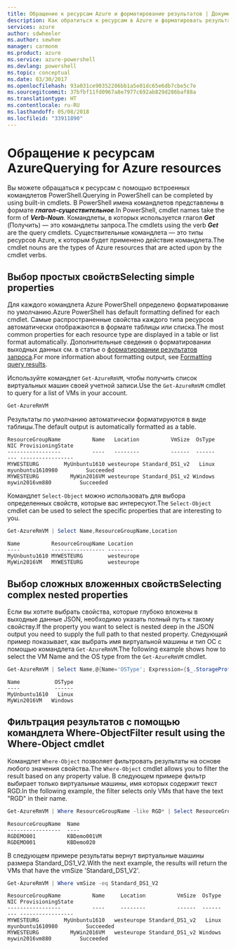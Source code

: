 ```yaml
---
title: Обращение к ресурсам Azure и форматирование результатов | Документация Майкрософт
description: Как обратиться к ресурсам в Azure и форматировать результаты запроса.
services: azure
author: sdwheeler
ms.author: sewhee
manager: carmonm
ms.product: azure
ms.service: azure-powershell
ms.devlang: powershell
ms.topic: conceptual
ms.date: 03/30/2017
ms.openlocfilehash: 93a031ce90352286bb1a5e01dc65e6db7cbe5c7e
ms.sourcegitcommit: 37bfbf11fd0967a8e7977c692ab829d286baf88a
ms.translationtype: HT
ms.contentlocale: ru-RU
ms.lasthandoff: 05/08/2018
ms.locfileid: "33911890"
---
```

# <a name="querying-for-azure-resources"></a><span data-ttu-id="9ef98-103">Обращение к ресурсам Azure</span><span class="sxs-lookup"><span data-stu-id="9ef98-103">Querying for Azure resources</span></span>

<span data-ttu-id="9ef98-104">Вы можете обращаться к ресурсам с помощью встроенных командлетов PowerShell.</span><span class="sxs-lookup"><span data-stu-id="9ef98-104">Querying in PowerShell can be completed by using built-in cmdlets.</span></span> <span data-ttu-id="9ef98-105">В PowerShell имена командлетов представлены в формате **_глагол-существительное_**.</span><span class="sxs-lookup"><span data-stu-id="9ef98-105">In PowerShell, cmdlet names take the form of **_Verb-Noun_**.</span></span> <span data-ttu-id="9ef98-106">Командлеты, в которых используется глагол **_Get_** (Получить) — это командлеты запроса.</span><span class="sxs-lookup"><span data-stu-id="9ef98-106">The cmdlets using the verb **_Get_** are the query cmdlets.</span></span> <span data-ttu-id="9ef98-107">Существительные командлета — это типы ресурсов Azure, к которым будет применено действие командлета.</span><span class="sxs-lookup"><span data-stu-id="9ef98-107">The cmdlet nouns are the types of Azure resources that are acted upon by the cmdlet verbs.</span></span>


## <a name="selecting-simple-properties"></a><span data-ttu-id="9ef98-108">Выбор простых свойств</span><span class="sxs-lookup"><span data-stu-id="9ef98-108">Selecting simple properties</span></span>

<span data-ttu-id="9ef98-109">Для каждого командлета Azure PowerShell определено форматирование по умолчанию.</span><span class="sxs-lookup"><span data-stu-id="9ef98-109">Azure PowerShell has default formatting defined for each cmdlet.</span></span> <span data-ttu-id="9ef98-110">Самые распространенные свойства каждого типа ресурсов автоматически отображаются в формате таблицы или списка.</span><span class="sxs-lookup"><span data-stu-id="9ef98-110">The most common properties for each resource type are displayed in a table or list format automatically.</span></span> <span data-ttu-id="9ef98-111">Дополнительные сведения о форматировании выходных данных см. в статье о [форматировании результатов запроса](formatting-output.md).</span><span class="sxs-lookup"><span data-stu-id="9ef98-111">For more information about formatting output, see [Formatting query results](formatting-output.md).</span></span>

<span data-ttu-id="9ef98-112">Используйте командлет `Get-AzureRmVM`, чтобы получить список виртуальных машин своей учетной записи.</span><span class="sxs-lookup"><span data-stu-id="9ef98-112">Use the `Get-AzureRmVM` cmdlet to query for a list of VMs in your account.</span></span>

```powershell
Get-AzureRmVM
```

<span data-ttu-id="9ef98-113">Результаты по умолчанию автоматически форматируются в виде таблицы.</span><span class="sxs-lookup"><span data-stu-id="9ef98-113">The default output is automatically formatted as a table.</span></span>

```
ResourceGroupName          Name   Location          VmSize  OsType              NIC ProvisioningState
-----------------          ----   --------          ------  ------              --- -----------------
MYWESTEURG        MyUnbuntu1610 westeurope Standard_DS1_v2   Linux myunbuntu1610980         Succeeded
MYWESTEURG          MyWin2016VM westeurope Standard_DS1_v2 Windows   mywin2016vm880         Succeeded
```

<span data-ttu-id="9ef98-114">Командлет `Select-Object` можно использовать для выбора определенных свойств, которые вас интересуют.</span><span class="sxs-lookup"><span data-stu-id="9ef98-114">The `Select-Object` cmdlet can be used to select the specific properties that are interesting to you.</span></span>

```powershell
Get-AzureRmVM | Select Name,ResourceGroupName,Location
```

```
Name          ResourceGroupName Location
----          ----------------- --------
MyUnbuntu1610 MYWESTEURG        westeurope
MyWin2016VM   MYWESTEURG        westeurope
```

## <a name="selecting-complex-nested-properties"></a><span data-ttu-id="9ef98-115">Выбор сложных вложенных свойств</span><span class="sxs-lookup"><span data-stu-id="9ef98-115">Selecting complex nested properties</span></span>

<span data-ttu-id="9ef98-116">Если вы хотите выбрать свойства, которые глубоко вложены в выходные данные JSON, необходимо указать полный путь к такому свойству.</span><span class="sxs-lookup"><span data-stu-id="9ef98-116">If the property you want to select is nested deep in the JSON output you need to supply the full path to that nested property.</span></span> <span data-ttu-id="9ef98-117">Следующий пример показывает, как выбрать имя виртуальной машины и тип ОС с помощью командлета `Get-AzureRmVM`.</span><span class="sxs-lookup"><span data-stu-id="9ef98-117">The following example shows how to select the VM Name and the OS type from the `Get-AzureRmVM` cmdlet.</span></span>

```powershell
Get-AzureRmVM | Select Name,@{Name='OSType'; Expression={$_.StorageProfile.OSDisk.OSType}}
```

```
Name           OSType
----           ------
MyUnbuntu1610   Linux
MyWin2016VM   Windows
```

## <a name="filter-result-using-the-where-object-cmdlet"></a><span data-ttu-id="9ef98-118">Фильтрация результатов с помощью командлета Where-Object</span><span class="sxs-lookup"><span data-stu-id="9ef98-118">Filter result using the Where-Object cmdlet</span></span>

<span data-ttu-id="9ef98-119">Командлет `Where-Object` позволяет фильтровать результаты на основе любого значения свойства.</span><span class="sxs-lookup"><span data-stu-id="9ef98-119">The `Where-Object` cmdlet allows you to filter the result based on any property value.</span></span> <span data-ttu-id="9ef98-120">В следующем примере фильтр выбирает только виртуальные машины, имя которых содержит текст RGD.</span><span class="sxs-lookup"><span data-stu-id="9ef98-120">In the following example, the filter selects only VMs that have the text "RGD" in their name.</span></span>

```powershell
Get-AzureRmVM | Where ResourceGroupName -like RGD* | Select ResourceGroupName,Name
```

```
ResourceGroupName  Name
-----------------  ----
RGDEMO001          KBDemo001VM
RGDEMO001          KBDemo020
```

<span data-ttu-id="9ef98-121">В следующем примере результаты вернут виртуальные машины размера Standard_DS1_V2.</span><span class="sxs-lookup"><span data-stu-id="9ef98-121">With the next example, the results will return the VMs that have the vmSize 'Standard_DS1_V2'.</span></span>

```powershell
Get-AzureRmVM | Where vmSize -eq Standard_DS1_V2
```

```
ResourceGroupName          Name     Location          VmSize  OsType              NIC ProvisioningState
-----------------          ----     --------          ------  ------              --- -----------------
MYWESTEURG        MyUnbuntu1610   westeurope Standard_DS1_v2   Linux myunbuntu1610980         Succeeded
MYWESTEURG          MyWin2016VM   westeurope Standard_DS1_v2 Windows   mywin2016vm880         Succeeded
```
